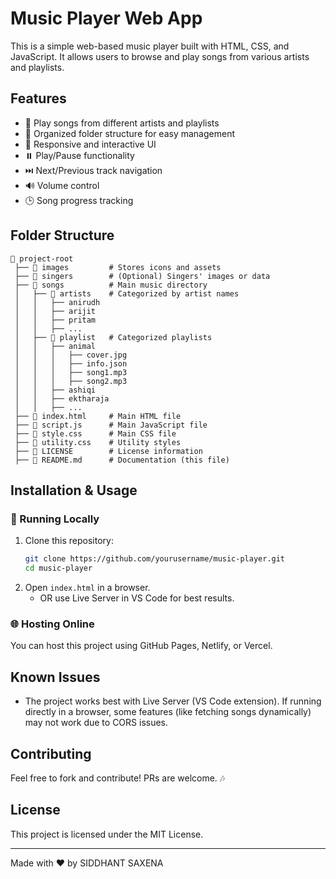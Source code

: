 # Music Player Web App

This is a simple web-based music player built with HTML, CSS, and JavaScript. It allows users to browse and play songs from various artists and playlists.

## Features
- 🎵 Play songs from different artists and playlists
- 📂 Organized folder structure for easy management
- 🎨 Responsive and interactive UI
- ⏸️ Play/Pause functionality
- ⏭️ Next/Previous track navigation
- 🔊 Volume control
- 🕒 Song progress tracking

## Folder Structure
```
📂 project-root
 ├── 📂 images         # Stores icons and assets
 ├── 📂 singers        # (Optional) Singers' images or data
 ├── 📂 songs          # Main music directory
 │   ├── 📂 artists    # Categorized by artist names
 │   │   ├── anirudh
 │   │   ├── arijit
 │   │   ├── pritam
 │   │   ├── ...
 │   ├── 📂 playlist   # Categorized playlists
 │   │   ├── animal
 │   │   │   ├── cover.jpg
 │   │   │   ├── info.json
 │   │   │   ├── song1.mp3
 │   │   │   ├── song2.mp3
 │   │   ├── ashiqi
 │   │   ├── ektharaja
 │   │   ├── ...
 ├── 📜 index.html     # Main HTML file
 ├── 📜 script.js      # Main JavaScript file
 ├── 📜 style.css      # Main CSS file
 ├── 📜 utility.css    # Utility styles
 ├── 📜 LICENSE        # License information
 ├── 📜 README.md      # Documentation (this file)
```

## Installation & Usage
### 🔧 Running Locally
1. Clone this repository:
   ```bash
   git clone https://github.com/yourusername/music-player.git
   cd music-player
   ```
2. Open `index.html` in a browser.
   - OR use Live Server in VS Code for best results.

### 🌐 Hosting Online
You can host this project using GitHub Pages, Netlify, or Vercel.

## Known Issues
- The project works best with Live Server (VS Code extension). If running directly in a browser, some features (like fetching songs dynamically) may not work due to CORS issues.

## Contributing
Feel free to fork and contribute! PRs are welcome. 🎶

## License
This project is licensed under the MIT License.

---
Made with ❤️ by SIDDHANT SAXENA


